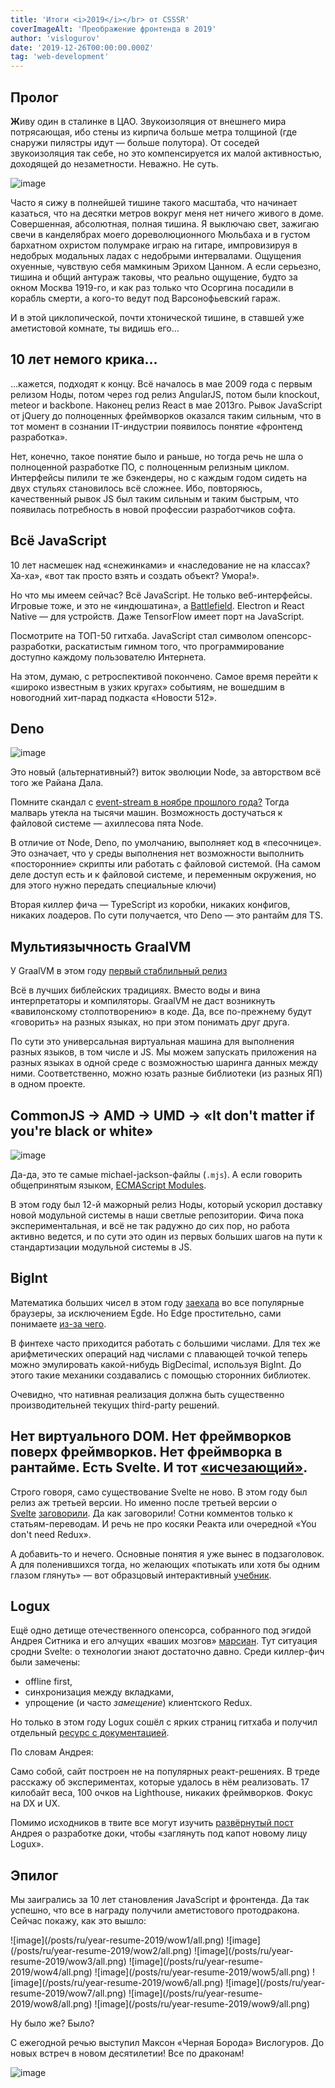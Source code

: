 ```yaml
---
title: 'Итоги <i>2019</i></br> от CSSSR'
coverImageAlt: 'Преображение фронтенда в 2019'
author: 'vislogurov'
date: '2019-12-26T00:00:00.000Z'
tag: 'web-development'
---
```


## Пролог

**Ж**иву один в сталинке в ЦАО. Звукоизоляция от внешнего мира потрясающая, ибо стены из кирпича больше метра толщиной (где снаружи пилястры идут — больше полутора). От соседей звукоизоляция так себе, но это компенсируется их малой активностью, доходящей до незаметности. Неважно. Не суть.

<Img imageName='zann' alt='image'/>

Часто я сижу в полнейшей тишине такого масштаба, что начинает казаться, что на десятки метров вокруг меня нет ничего живого в доме. Совершенная, абсолютная, полная тишина. Я выключаю свет, зажигаю свечи в канделябрах моего дореволюционного Мюльбаха и в густом бархатном охристом полумраке играю на гитаре, импровизируя в недобрых модальных ладах с недобрыми интервалами. Ощущения охуенные, чувствую себя мамкиным Эрихом Цанном. А если серьезно, тишина и общий антураж таковы, что реально ощущение, будто за окном Москва 1919-го, и как раз только что Осоргина посадили в корабль смерти, а кого-то ведут под Варсонофьевский гараж.

И в этой циклопической, почти хтонической тишине, в ставшей уже аметистовой комнате, ты видишь его...

## 10 лет немого крика...

...кажется, подходят к концу. Всё началось в мае 2009 года с первым релизом Ноды, потом через год релиз AngularJS, потом были knockout, meteor и backbone. Наконец релиз React в мае 2013го. Рывок JavaScript от jQuery до полноценных фреймворков оказался таким сильным, что в тот момент в сознании IT-индустрии появилось понятие «фронтенд разработка».

Нет, конечно, такое понятие было и раньше, но тогда речь не шла о полноценной разработке ПО, с полноценным релизным циклом. Интерфейсы пилили те же бэкендеры, но с каждым годом сидеть на двух стульях становилось всё сложнее. Ибо, повторяюсь, качественный рывок JS был таким сильным и таким быстрым, что появилась потребность в новой профессии разработчиков софта.

## Всё JavaScript

10 лет насмешек над «снежинками» и «наследование не на классах? Ха-ха», «вот так просто взять и создать объект? Умора!».

Но что мы имеем сейчас? Всё JavaScript. Не только веб-интерфейсы. Игровые тоже, и это не «индюшатина», а <a href="https://www.youtube.com/watch?v=Pkf9H3XEMoE" target="_blank">Battlefield</a>. Electron и React Native — для устройств. Даже TensorFlow имеет порт на JavaScript.

Посмотрите на ТОП-50 гитхаба. JavaScript стал символом опенсорс-разработки, раскатистым гимном того, что программирование доступно каждому пользователю Интернета.

На этом, думаю, с ретроспективой покончено. Самое время перейти к «широко известным в узких кругах» событиям, не вошедшим в новогодний хит-парад подкаста «Новости 512».

## Deno

![image](/posts/ru/year-resume-2019/deno/all.png)

Это новый (альтернативный?) виток эволюции Node, за авторством всё того же Райана Дала.

Помните скандал c <a href="https://habr.com/ru/post/431360/" target="_blank">event-stream в ноябре прошлого года?</a> Тогда малварь утекла на тысячи машин. Возможность достучаться к файловой системе — ахиллесова пята Node.

В отличие от Node, Deno, по умолчанию, выполняет код в «песочнице». Это означает, что у среды выполнения нет возможности выполнить «посторонние» скрипты или работать с файловой системой. (На самом деле доступ есть и к файловой системе, и переменным окружения, но для этого нужно передать специальные ключи)

Вторая киллер фича — TypeScript из коробки, никаких конфигов, никаких лоадеров. По сути получается, что Deno — это рантайм для TS.

## Мультиязычность GraalVM

У GraalVM в этом году <a href="https://github.com/oracle/graal/releases/tag/vm-19.0.0" target="_blank"> первый стаблильный релиз</a>

Всё в лучших библейских традициях. Вместо воды и вина интерпретаторы и компиляторы. GraalVM не даст возникнуть «вавилонскому столпотворению» в коде. Да, все по-прежнему будут «говорить» на разных языках, но при этом понимать друг друга.

По сути это универсальная виртуальная машина для выполнения разных языков, в том числе и JS. Мы можем запускать приложения на разных языках в одной среде с возможностью шаринга данных между ними. Соответственно, можно юзать разные библиотеки (из разных ЯП) в одном проекте.

## CommonJS -> AMD -> UMD ->  «It don't matter if you're black or white»

![image](/posts/ru/year-resume-2019/mjs/all.png)

Да-да, это те самые michael-jackson-файлы (`.mjs`). А если говорить общепринятым языком, <a href="https://nodejs.org/api/esm.html#esm_ecmascript_modules" target="_blank">ECMAScript Modules</a>.

В этом году был 12-й мажорный релиз Ноды, который ускорил доставку новой модульной системы в наши светлые репозитории. Фича пока экспериментальная, и всё не так радужно до сих пор, но работа активно ведется, и по сути это один из первых больших шагов на пути к стандартизации модульной системы в JS.

## BigInt

Математика больших чисел в этом году <a href="https://developer.mozilla.org/ru/docs/Web/JavaScript/Reference/Global_Objects/BigInt" target="_blank">заехала</a> во все популярные браузеры, за исключением Egde. Но Edge простительно, сами понимаете <a href="https://www.theverge.com/2019/11/4/20942038/microsoft-edge-chromium-release-date-new-logo-features" target="_blank">из-за чего</a>.

В финтехе часто приходится работать с большими числами. Для тех же арифметических операций над числами с плавающей точкой теперь можно эмулировать какой-нибудь BigDecimal, используя BigInt. До этого такие механики создавались с помощью сторонних библиотек.

Очевидно, что нативная реализация должна быть существенно производительней текущих third-party решений.

## Нет виртуального DOM. Нет фреймворков поверх фреймворков. Нет фреймворка в рантайме. Есть Svelte. И тот <a href="https://www.youtube.com/watch?v=NvNe4nKmZT0&feature=emb_title" target="_blank">«исчезающий»</a>.

Строго говоря, само существование Svelte не ново. В этом году был релиз аж третьей версии. Но именно после третьей версии о <a href="https://habr.com/ru/post/446026/" target="_blank">Svelte</a>&nbsp;<a href="https://habr.com/ru/post/449450/" target="_blank">заговорили</a>. Да как заговорили! Сотни комментов только к статьям-переводам. И речь не про косяки Реакта или очередной «You don't need Redux».

А добавить-то и нечего. Основные понятия я уже вынес в подзаголовок. А для поленившихся тогда, но желающих «потыкать или хотя бы одним глазом глянуть» — вот образцовый интерактивный <a href="https://svelte.dev/tutorial/basics" target="_blank">учебник</a>.

## Logux

Ещё одно детище отечественного опенсорса, собранного под эгидой Андрея Ситника и его алчущих «ваших мозгов» <a href="https://cultofmartians.com/done.html" target="_blank">марсиан</a>. Тут ситуация сродни Svelte: о технологии знают достаточно давно. Среди киллер-фич были замечены:

- offline first,
- синхронизация между вкладками,
- упрощение (и часто _замещение_) клиентского Redux.

Но только в этом году Logux сошёл с ярких страниц гитхаба и получил отдельный <a href="https://logux.io/guide/architecture/core/" target="_blank">ресурс с документацией</a>.

По словам Андрея:

<Quote>
Само собой, сайт построен не на популярных реакт-решениях. В треде расскажу об экспериментах, которые удалось в нём реализовать. 17 килобайт веса, 100 очков на Lighthouse, никаких фреймворков. Фокус на DX и UX.
</Quote>

Помимо исходников в твите все могут изучить <a href="https://evilmartians.com/chronicles/new-home-for-logux-pouring-love-into-an-oss-documentation-website" target="_blank">развёрнутый пост</a> Андрея о разработке доки, чтобы «заглянуть под капот новому лицу Logux».

## Эпилог

Мы заигрались за 10 лет становления JavaScript и фронтенда. Да так успешно, что все в награду получили аметистового протодракона. Сейчас покажу, как это вышло:

<div class='grid-element wow'>
![image](/posts/ru/year-resume-2019/wow1/all.png)
![image](/posts/ru/year-resume-2019/wow2/all.png)
![image](/posts/ru/year-resume-2019/wow3/all.png)
![image](/posts/ru/year-resume-2019/wow4/all.png)
![image](/posts/ru/year-resume-2019/wow5/all.png)
![image](/posts/ru/year-resume-2019/wow6/all.png)
![image](/posts/ru/year-resume-2019/wow7/all.png)
![image](/posts/ru/year-resume-2019/wow8/all.png)
![image](/posts/ru/year-resume-2019/wow9/all.png)
</div>

<style type="text/css">
  .wow img:not(:first-of-type) {
    margin-top: 0;
  }
</style>

Ну было же? Было?

С ежегодной речью выступил Максон «Черная Борода» Вислогуров. До новых встреч в новом десятилетии! Все по драконам!

![image](/posts/ru/year-resume-2019/outro/all.jpg)
